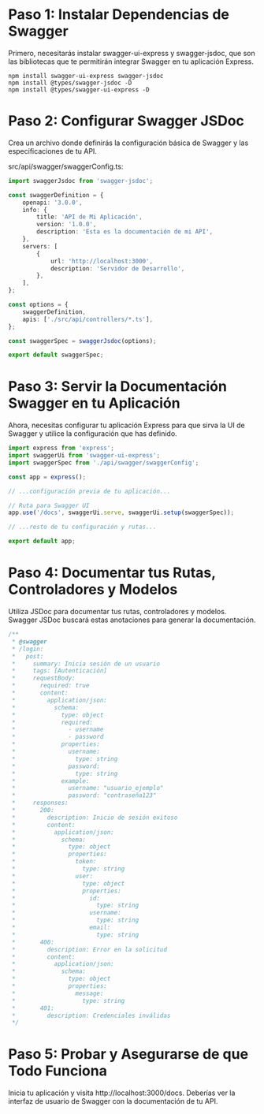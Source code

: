 # Paso 1: Instalar Dependencias de Swagger

Primero, necesitarás instalar swagger-ui-express y swagger-jsdoc, que son las bibliotecas que te permitirán integrar Swagger en tu aplicación Express.

```shell
npm install swagger-ui-express swagger-jsdoc
npm install @types/swagger-jsdoc -D
npm install @types/swagger-ui-express -D
```

# Paso 2: Configurar Swagger JSDoc
Crea un archivo donde definirás la configuración básica de Swagger y las especificaciones de tu API.

src/api/swagger/swaggerConfig.ts:

```ts
import swaggerJsdoc from 'swagger-jsdoc';

const swaggerDefinition = {
    openapi: '3.0.0',
    info: {
        title: 'API de Mi Aplicación',
        version: '1.0.0',
        description: 'Esta es la documentación de mi API',
    },
    servers: [
        {
            url: 'http://localhost:3000',
            description: 'Servidor de Desarrollo',
        },
    ],
};

const options = {
    swaggerDefinition,
    apis: ['./src/api/controllers/*.ts'],
};

const swaggerSpec = swaggerJsdoc(options);

export default swaggerSpec;

```

# Paso 3: Servir la Documentación Swagger en tu Aplicación
Ahora, necesitas configurar tu aplicación Express para que sirva la UI de Swagger y utilice la configuración que has definido.

```ts 
import express from 'express';
import swaggerUi from 'swagger-ui-express';
import swaggerSpec from './api/swagger/swaggerConfig';

const app = express();

// ...configuración previa de tu aplicación...

// Ruta para Swagger UI
app.use('/docs', swaggerUi.serve, swaggerUi.setup(swaggerSpec));

// ...resto de tu configuración y rutas...

export default app;

```

# Paso 4: Documentar tus Rutas, Controladores y Modelos
Utiliza JSDoc para documentar tus rutas, controladores y modelos. Swagger JSDoc buscará estas anotaciones para generar la documentación.


```ts 
/**
 * @swagger
 * /login:
 *   post:
 *     summary: Inicia sesión de un usuario
 *     tags: [Autenticación]
 *     requestBody:
 *       required: true
 *       content:
 *         application/json:
 *           schema:
 *             type: object
 *             required:
 *               - username
 *               - password
 *             properties:
 *               username:
 *                 type: string
 *               password:
 *                 type: string
 *             example:
 *               username: "usuario_ejemplo"
 *               password: "contraseña123"
 *     responses:
 *       200:
 *         description: Inicio de sesión exitoso
 *         content:
 *           application/json:
 *             schema:
 *               type: object
 *               properties:
 *                 token:
 *                   type: string
 *                 user:
 *                   type: object
 *                   properties:
 *                     id:
 *                       type: string
 *                     username:
 *                       type: string
 *                     email:
 *                       type: string
 *       400:
 *         description: Error en la solicitud
 *         content:
 *           application/json:
 *             schema:
 *               type: object
 *               properties:
 *                 message:
 *                   type: string
 *       401:
 *         description: Credenciales inválidas
 */
```

# Paso 5: Probar y Asegurarse de que Todo Funciona
Inicia tu aplicación y visita http://localhost:3000/docs. Deberías ver la interfaz de usuario de Swagger con la documentación de tu API.
